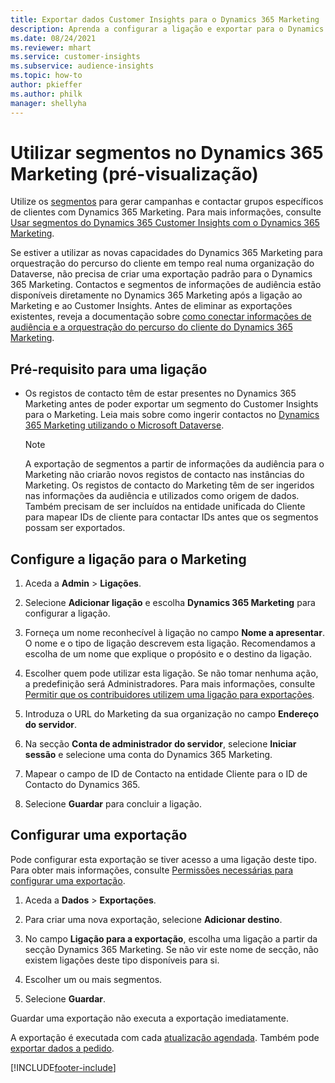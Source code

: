 ```yaml
---
title: Exportar dados Customer Insights para o Dynamics 365 Marketing
description: Aprenda a configurar a ligação e exportar para o Dynamics 365 Marketing.
ms.date: 08/24/2021
ms.reviewer: mhart
ms.service: customer-insights
ms.subservice: audience-insights
ms.topic: how-to
author: pkieffer
ms.author: philk
manager: shellyha
---
```


# <a name="use-segments-in-dynamics-365-marketing-preview"></a>Utilizar segmentos no Dynamics 365 Marketing (pré-visualização)



Utilize os [segmentos](segments.md) para gerar campanhas e contactar grupos específicos de clientes com Dynamics 365 Marketing. Para mais informações, consulte [Usar segmentos do Dynamics 365 Customer Insights com o Dynamics 365 Marketing](/dynamics365/marketing/customer-insights-segments).

Se estiver a utilizar as novas capacidades do Dynamics 365 Marketing para orquestração do percurso do cliente em tempo real numa organização do Dataverse, não precisa de criar uma exportação padrão para o Dynamics 365 Marketing. Contactos e segmentos de informações de audiência estão disponíveis diretamente no Dynamics 365 Marketing após a ligação ao Marketing e ao Customer Insights. Antes de eliminar as exportações existentes, reveja a documentação sobre [como conectar informações de audiência e a orquestração do percurso do cliente do Dynamics 365 Marketing](/dynamics365/marketing/real-time-marketing-ci-profile).

## <a name="prerequisite-for-a-connection"></a>Pré-requisito para uma ligação

- Os registos de contacto têm de estar presentes no Dynamics 365 Marketing antes de poder exportar um segmento do Customer Insights para o Marketing. Leia mais sobre como ingerir contactos no [Dynamics 365 Marketing utilizando o Microsoft Dataverse](connect-power-query.md).

  > [!NOTE]
  > A exportação de segmentos a partir de informações da audiência para o Marketing não criarão novos registos de contacto nas instâncias do Marketing. Os registos de contacto do Marketing têm de ser ingeridos nas informações da audiência e utilizados como origem de dados. Também precisam de ser incluídos na entidade unificada do Cliente para mapear IDs de cliente para contactar IDs antes que os segmentos possam ser exportados.

## <a name="set-up-connection-to-marketing"></a>Configure a ligação para o Marketing

1. Aceda a **Admin** > **Ligações**.

1. Selecione **Adicionar ligação** e escolha **Dynamics 365 Marketing** para configurar a ligação.

1. Forneça um nome reconhecível à ligação no campo **Nome a apresentar**. O nome e o tipo de ligação descrevem esta ligação. Recomendamos a escolha de um nome que explique o propósito e o destino da ligação.

1. Escolher quem pode utilizar esta ligação. Se não tomar nenhuma ação, a predefinição será Administradores. Para mais informações, consulte [Permitir que os contribuidores utilizem uma ligação para exportações](connections.md#allow-contributors-to-use-a-connection-for-exports).

1. Introduza o URL do Marketing da sua organização no campo **Endereço do servidor**.

1. Na secção **Conta de administrador do servidor**, selecione **Iniciar sessão** e selecione uma conta do Dynamics 365 Marketing.

1. Mapear o campo de ID de Contacto na entidade Cliente para o ID de Contacto do Dynamics 365.

1. Selecione **Guardar** para concluir a ligação. 

## <a name="configure-an-export"></a>Configurar uma exportação

Pode configurar esta exportação se tiver acesso a uma ligação deste tipo. Para obter mais informações, consulte [Permissões necessárias para configurar uma exportação](export-destinations.md#set-up-a-new-export).

1. Aceda a **Dados** > **Exportações**.

1. Para criar uma nova exportação, selecione **Adicionar destino**.

1. No campo **Ligação para a exportação**, escolha uma ligação a partir da secção Dynamics 365 Marketing. Se não vir este nome de secção, não existem ligações deste tipo disponíveis para si.

1. Escolher um ou mais segmentos.

1. Selecione **Guardar**.

Guardar uma exportação não executa a exportação imediatamente.

A exportação é executada com cada [atualização agendada](system.md#schedule-tab). Também pode [exportar dados a pedido](export-destinations.md#run-exports-on-demand). 

[!INCLUDE[footer-include](../includes/footer-banner.md)]
